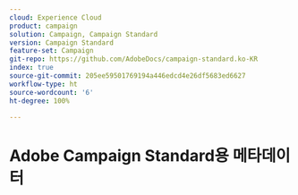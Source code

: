 ```yaml
---
cloud: Experience Cloud
product: campaign
solution: Campaign, Campaign Standard
version: Campaign Standard
feature-set: Campaign
git-repo: https://github.com/AdobeDocs/campaign-standard.ko-KR
index: true
source-git-commit: 205ee59501769194a446edcd4e26df5683ed6627
workflow-type: ht
source-wordcount: '6'
ht-degree: 100%

---
```



# Adobe Campaign Standard용 메타데이터
